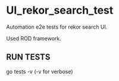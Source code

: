# UI_rekor_search_test

Automation e2e tests for rekor search UI.

Used ROD framework.

## RUN TESTS 
go tests -v (-v for verbose)

